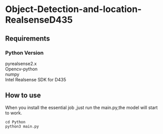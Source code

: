# Object-Detection-and-location-RealsenseD435

## Requirements
### Python Version
pyrealsense2.x  
Opencv-python   
numpy  
Intel Realsense SDK for D435

## How to use
When you install the essential job ,just run the main.py,the model will start to work.
```
cd Python   
python3 main.py
```



